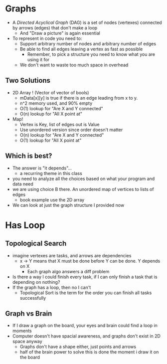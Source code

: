 # Graphs
- A *Directed Acyclical Graph* (DAG) is a set of nodes (vertexes) connected by arrows (edges) that don't make a loop
	- And "Draw a picture" is again essential
- To represent in code you need to:
	- Support arbitrary number of nodes and arbitrary number of edges
	- Be able to find all edges leaving a vertex as fast as possible
		- Remember, to pick a structure you need to know what you are using it for
	- We don't want to waste too much space in overhead
## Two Solutions
- 2D Array ! (Vector of vector of bools)
	- mData[x][y] is true if there is an edge leading from x to y.
	- n^2 memory used, and 90% empty
	- O(1) lookup for "Are X and Y connected"
	- O(n) lookup for "All X point at"
- Map!
	- Vertex is Key, list of edges out is Value
	- Use unordered version since order doesn't matter
	- O(n) lookup for "Are X and Y connected"
	- O(1) lookup for "All X point at"
## Which is best?
- The answer is "it depends"...
	- a recurring theme in this class
- you need to analyze all the choices based on what your program and data need
- we are using choice B there. An unordered map of vertices to lists of edges
	- book example use the 2D array
- We can look at just the graph structure I provided now
# Has Loop
## Topological Search
- imagine vertexes are tasks, and arrows are dependencies
	- x -> Y means that X must be done before Y can be done. Y depends on X
		- Each graph algo answers a diff problem
- Is there a way I could finish every task, if I can only finish a task that is depending on nothing?
- If the graph has a loop, then no I can't
	- Topological Sort is the term for the order you can finish all tasks successfully
## Graph vs Brain
- If I draw a graph on the board, your eyes and brain could find a loop in moments
- Computer doesn't have spacial awareness, and graphs don't exist in 2D space anyway
	- Graphs don't have a shape either, just points and arrows
	- half of the brain power to solve this is done the moment i draw it on the board
##
